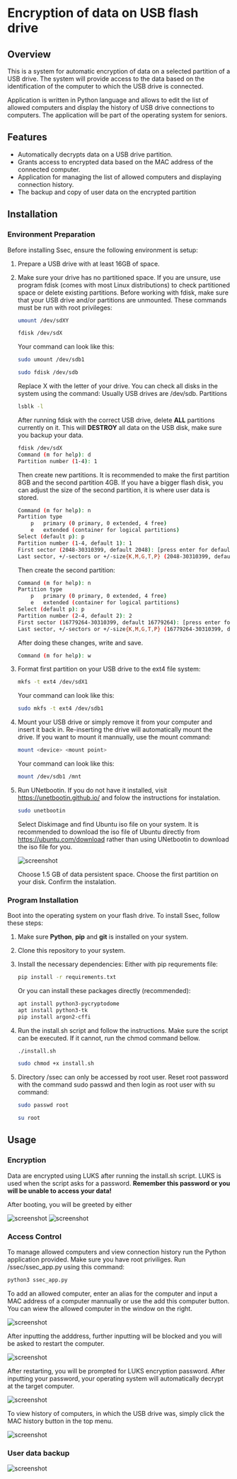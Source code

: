 # Encryption of data on USB flash drive

## Overview

This is a system for automatic encryption of data on a selected partition of a USB drive. The system 
will provide access to the data based on the identification of the computer to which the USB drive is connected. 

Application is written in Python language and allows to edit the list of allowed computers and display 
the history of USB drive connections to computers. The application will be part of the operating system for seniors. 

## Features

- Automatically decrypts data on a USB drive partition.
- Grants access to encrypted data based on the MAC address of the connected computer.
- Application for managing the list of allowed computers and displaying connection history.
- The backup and copy of user data on the encrypted partition

## Installation

### Environment Preparation

Before installing Ssec, ensure the following environment is setup:

1. Prepare a USB drive with at least 16GB of space.

2. Make sure your drive has no partitioned space. If you are unsure, use program fdisk 
(comes with most Linux distributions) to check partitioned space or delete existing 
partitions. Before working with fdisk, make sure that your USB drive and/or partitions
are unmounted.
	These commands must be run with root privileges:
	```bash
	umount /dev/sdXY
	```
	```bash
	fdisk /dev/sdX
	```
	Your command can look like this:
	```bash
	sudo umount /dev/sdb1
	```
	```bash
	sudo fdisk /dev/sdb
	```
	Replace X with the letter of your drive. You can check all disks in the system using the command:
	Usually USB drives are /dev/sdb. Partitions 
	```bash
	lsblk -l
	```
	After running fdisk with the correct USB drive, delete **ALL** partitions currently on it. This will 
	**DESTROY** all data on the USB disk, make sure you backup your data.
	```bash
	fdisk /dev/sdX
	Command (m for help): d
	Partition number (1-4): 1
	```
	
	Then create new partitions. It is recommended to make the first partition 8GB and the second partition
	4GB. If you have a bigger flash disk, you can adjust the size of the second partition, it is where user data
	is stored.
	```bash
	Command (m for help): n
	Partition type
		p	primary (0 primary, 0 extended, 4 free)
		e	extended (container for logical partitions)
	Select (default p): p
	Partition number (1-4, default 1): 1
	First sector (2048-30310399, default 2048): [press enter for default]
	Last sector, +/-sectors or +/-size{K,M,G,T,P} (2048-30310399, default 30310399): +8G
	```
	Then create the second partition:
		
	```bash
	Command (m for help): n
	Partition type
		p	primary (0 primary, 0 extended, 4 free)
		e	extended (container for logical partitions)
	Select (default p): p
	Partition number (2-4, default 2): 2
	First sector (16779264-30310399, default 16779264): [press enter for default]
	Last sector, +/-sectors or +/-size{K,M,G,T,P} (16779264-30310399, default 30310399): +4G
	```
	After doing these changes, write and save.
	```bash
	Command (m for help): w
	```

4. Format first partition on your USB drive to the ext4 file system:
	```bash
	mkfs -t ext4 /dev/sdX1
	```
	Your command can look like this:
	```bash
	sudo mkfs -t ext4 /dev/sdb1
	```

6. Mount your USB drive or simply remove it from your computer and insert it back in. Re-inserting the 
drive will automatically mount the drive. If you want to mount it mannually, use the mount command:
	```bash
	mount <device> <mount point>
	```
	Your command can look like this:
	```bash
	mount /dev/sdb1 /mnt
	```

7. Run UNetbootin. If you do not have it installed, visit https://unetbootin.github.io/ and folow the 
instructions for instalation.

	```bash
	sudo unetbootin
	```

	Select Diskimage and find Ubuntu iso file on your system. It is recommended 
	to download the iso file of Ubuntu directly from https://ubuntu.com/download rather than using UNetbootin
	to download the iso file for you.

	![screenshot](./screenshots/unetbootin.png)

	Choose 1.5 GB of data persistent space. Choose the first partition 
	on your disk. Confirm the instalation.


### Program Installation

Boot into the operating system on your flash drive. To install Ssec, follow these steps:

1. Make sure **Python**, **pip** and **git** is installed on your system.

2. Clone this repository to your system.

3. Install the necessary dependencies:
	Either with pip requrements file:
	```bash
	pip install -r requirements.txt
	```
	Or you can install these packages directly (recommended):
	```bash
	apt install python3-pycryptodome
	apt install python3-tk
	pip install argon2-cffi
	```

4. Run the install.sh script and follow the instructions. Make sure the script can be executed.
If it cannot, run the chmod command bellow.
	```bash
	./install.sh
	```
	```bash
	sudo chmod +x install.sh
	```
5. Directory /ssec can only be accessed by root user. Reset root password with the command sudo passwd
and then login as root user with su command:
	```bash
	sudo passwd root
	```
	```bash
	su root
	```
 
## Usage

### Encryption
Data are encrypted using LUKS after running the install.sh script. LUKS is used when the script 
asks for a password. **Remember this password or you will be unable to access your data!**

After booting, you will be greeted by either 

![screenshot](./screenshots/decrypt_fail.png)
![screenshot](./screenshots/decrypt_success.png)

### Access Control

To manage allowed computers and view connection history run the Python application provided.
Make sure you have root priviliges. Run /ssec/ssec_app.py using this command:
```bash
python3 ssec_app.py
```

To add an allowed computer, enter an alias for the computer and input a MAC address of a computer
mannually or use the add this computer button. You can wiew the allowed computer in the window 
on the right.

![screenshot](./screenshots/mac_address_input.png)

After inputting the adddress, further inputting will be blocked and you will be asked to restart
the computer. 

![screenshot](./screenshots/inserting_blocked.png)

After restarting, you will be prompted for LUKS encryption password. After inputting your password,
your operating system will automatically decrypt at the target computer.

![screenshot](./screenshots/insert.png)

To view history of computers, in which the USB drive was, simply click the MAC history button in the
top menu.

![screenshot](./screenshots/mac_history.png)

### User data backup

![screenshot](./screenshots/user_data_copy.png)

